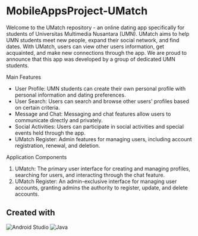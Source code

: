 # MobileAppsProject-UMatch

Welcome to the UMatch repository - an online dating app specifically for students of Universitas Multimedia Nusantara (UMN). UMatch aims to help UMN students meet new people, expand their social network, and find dates. With UMatch, users can view other users information, get acquainted, and make new connections through the app. We are proud to announce that this app was developed by a group of dedicated UMN students.

Main Features
- User Profile: UMN students can create their own personal profile with personal information and dating preferences.
- User Search: Users can search and browse other users' profiles based on certain criteria.
- Message and Chat: Messaging and chat features allow users to communicate directly and privately.
- Social Activities: Users can participate in social activities and special events held through the app.
- UMatch Register: Admin features for managing users, including account registration, renewal, and deletion.

Application Components
1. UMatch:
   The primary user interface for creating and managing profiles, searching for users, and interacting through the chat feature.
2. UMatch Register:
   An admin-exclusive interface for managing user accounts, granting admins the authority to register, update, and delete accounts.

## Created with

![Android Studio](https://img.shields.io/badge/Android%20Studio-3DDC84.svg?style=for-the-badge&logo=android-studio&logoColor=white)
![Java](https://img.shields.io/badge/java-%23ED8B00.svg?style=for-the-badge&logo=openjdk&logoColor=white)
